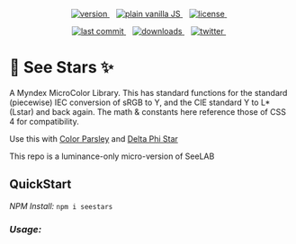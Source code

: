 <p align="center">

  <a href="https://npmjs.org/package/seestars">
    <img src="https://badgen.net/npm/v/seestars?color=3000c0&icon=npm" alt="version" />
  </a> &nbsp;&nbsp;
  <a href="https://github.com/Myndex/seestars/src/">
    <img src="https://badgen.net/badge/JS/Vanilla/889900" alt="plain vanilla JS" />
  </a> &nbsp;&nbsp;
  <a href="https://github.com/Myndex/seestars/blob/master/LICENSE.md">
    <img src="https://badgen.net/badge/license/AGPL?icon=github&color=BB5FD1" alt="license" />
  </a> &nbsp;&nbsp;
</p>
<p align="center">
  <a href="https://github.com/Myndex/seestars">
    <img src="https://badgen.net/github/last-commit/Myndex/seestars/?icon=github" alt="last commit" />
  </a> &nbsp;&nbsp;
  <a href="https://npmjs.org/package/seestars">
    <img src="https://badgen.net/npm/dt/seestars?color=6000b0&icon=npm" alt="downloads" />
  </a> &nbsp;&nbsp;
  <a href="https://twitter.com/MyndexResearch">
    <img src="https://badgen.net/badge/@/MyndexResearch?icon=twitter" alt="twitter" />
  </a> &nbsp;&nbsp;
</p>


# 💫 See Stars ✨
A Myndex MicroColor Library. This has standard functions for the standard (piecewise) IEC conversion of sRGB to Y, and the CIE standard Y to L* (Lstar) and back again. The math &amp; constants here reference those of CSS 4 for compatibility.

Use this with [Color Parsley](https://github.com/Myndex/colorparsley) and [Delta Phi Star](https://github.com/Myndex/deltaphistar)

This repo is a luminance-only micro-version of SeeLAB

## QuickStart

_NPM Install:_   ` npm i seestars `


### *Usage:*

